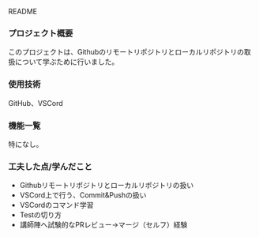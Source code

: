 README
### プロジェクト概要

このプロジェクトは、Githubのリモートリポジトリとローカルリポジトリの取扱について学ぶために行いました。

### 使用技術

GitHub、VSCord

### 機能一覧

特になし。

### 工夫した点/学んだこと

- Githubリモートリポジトリとローカルリポジトリの扱い
- VSCord上で行う、Commit&Pushの扱い
- VSCordのコマンド学習
- Testの切り方
- 講師陣へ試験的なPRレビュー→マージ（セルフ）経験
